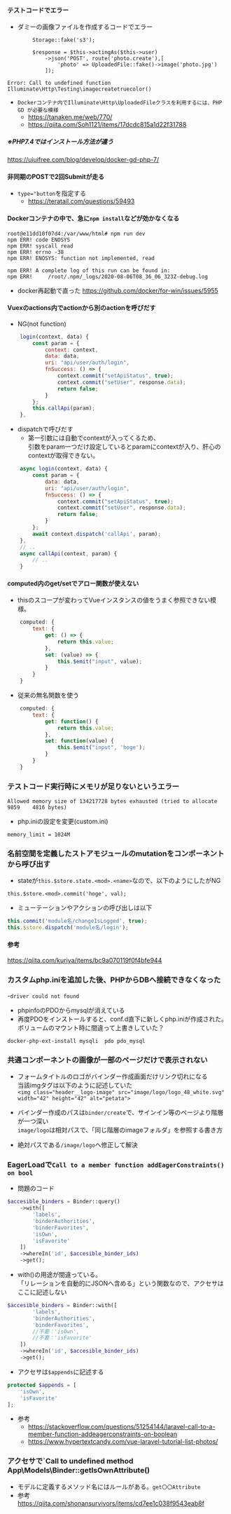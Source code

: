 #### テストコードでエラー
- ダミーの画像ファイルを作成するコードでエラー

```
        Storage::fake('s3');

        $response = $this->actingAs($this->user)
            ->json('POST', route('photo.create'),[
                'photo' => UploadedFile::fake()->image('photo.jpg')
            ]);
```

```
Error: Call to undefined function Illuminate\Http\Testing\imagecreatetruecolor()
```
- `Dockerコンテナ内でIlluminate\Http\UploadedFileクラスを利用するには、PHP GD が必要な模様`
    - https://tanaken.me/web/770/  
    - https://qiita.com/Soh1121/items/17dcdc815a1d22f31788  
##### ※PHP7.4ではインストール方法が違う
https://uiuifree.com/blog/develop/docker-gd-php-7/

#### 非同期のPOSTで2回Submitが走る
- `type="button`を指定する  
    - https://teratail.com/questions/59493

#### Dockerコンテナの中で、急に`npm install`などが効かなくなる

```
root@e11dd10f07d4:/var/www/html# npm run dev
npm ERR! code ENOSYS
npm ERR! syscall read
npm ERR! errno -38
npm ERR! ENOSYS: function not implemented, read

npm ERR! A complete log of this run can be found in:
npm ERR!     /root/.npm/_logs/2020-08-06T08_36_06_323Z-debug.log
```
- docker再起動で直った
https://github.com/docker/for-win/issues/5955

#### Vuexのactions内でactionから別のactionを呼びだす
- NG(not function)
```js
    login(context, data) {
        const param = {
            context: context,
            data: data,
            uri: "api/user/auth/login",
            fnSuccess: () => {
                context.commit("setApiStatus", true);
                context.commit("setUser", response.data);
                return false;
            }
        };
        this.callApi(param);
    },
```
- dispatchで呼びだす
  - 第一引数には自動でcontextが入ってくるため、  
  引数をparam一つだけ設定しているとparamにcontextが入り、肝心のcontextが取得できない。
```js
    async login(context, data) {
        const param = {
            data: data,
            uri: "api/user/auth/login",
            fnSuccess: () => {
                context.commit("setApiStatus", true);
                context.commit("setUser", response.data);
                return false;
            }
        };
        await context.dispatch('callApi', param);
    },
    // .. 
    async callApi(context, param) {
        // ..
    }
```

#### computed内のget/setでアロー関数が使えない
- thisのスコープが変わってVueインスタンスの値をうまく参照できない模様。  
```js
    computed: {
        text: {
            get: () => {
                return this.value;
            },
            set: (value) => {
                this.$emit("input", value);
            }
        }
    }
```
- 従来の無名関数を使う
```js
    computed: {
        text: {
            get: function() {
                return this.value;
            },
            set: function(value) {
                this.$emit("input", 'hoge');
            }
        }
    }
```

### テストコード実行時にメモリが足りないというエラー
`Allowed memory size of 134217728 bytes exhausted (tried to allocate 9859   
  4816 bytes)`  
- php.iniの設定を変更(custom.ini)
```
memory_limit = 1024M
```

### 名前空間を定義したストアモジュールのmutationをコンポーネントから呼び出す
- stateが`this.$store.state.<mod>.<name>`なので、以下のようにしたがNG  
```
this.$store.<mod>.commit('hoge', val);
```
- ミューテーションやアクションの呼び出しは以下
```js
this.commit('module名/changeIsLogged', true);
this.$store.dispatch('module名/login');
```
#### 参考
https://qiita.com/kuriya/items/bc9a070119f0f4bfe944

### カスタムphp.iniを追加した後、PHPからDBへ接続できなくなった
-`driver could not found`
  - phpinfoのPDOからmysqlが消えている
- 再度PDOをインストールすると、conf.d直下に新しくphp.iniが作成された。  
ボリュームのマウント時に間違って上書きしていた？
```
docker-php-ext-install mysqli  pdo pdo_mysql 
```

### 共通コンポーネントの画像が一部のページだけで表示されない
- フォームタイトルのロゴがバインダー作成画面だけリンク切れになる  
当該imgタグは以下のように記述していた  
`<img class="header__logo-image" src="image/logo/logo_48_white.svg" width="42" height="42" alt="petata">`

- バインダー作成のパスは`binder/create`で、サインイン等のページより階層が一つ深い  
`image/logo`は相対パスで、「同じ階層のimageフォルダ」を参照する書き方
- 絶対パスである`/image/logo`へ修正して解決

### EagerLoadで`Call to a member function addEagerConstraints() on bool`
- 問題のコード
```php
$accesible_binders = Binder::query()
    ->with([
        'labels',
        'binderAuthorities',
        'binderFavorites',
        'isOwn',
        'isFavorite'
    ])
    ->whereIn('id', $accesible_binder_ids)
    ->get();
```

- with()の用途が間違っている。  
「リレーションを自動的にJSONへ含める」という関数なので、アクセサはここに記述しない
```php
$accesible_binders = Binder::with([
        'labels',
        'binderAuthorities',
        'binderFavorites',
        //不要：'isOwn',
        //不要：'isFavorite'
    ])
    ->whereIn('id', $accesible_binder_ids)
    ->get();
```
- アクセサは`$appends`に記述する
```php
protected $appends = [
    'isOwn',
    'isFavorite'
];
```
- 参考  
  - https://stackoverflow.com/questions/51254144/laravel-call-to-a-member-function-addeagerconstraints-on-boolean  
  - https://www.hypertextcandy.com/vue-laravel-tutorial-list-photos/

### アクセサで`Call to undefined method App\Models\Binder::getIsOwnAttribute()
- モデルに定義するメソッド名にはルールがある。`get〇〇Attribute`
- 参考  
https://qiita.com/shonansurvivors/items/cd7ee1c038f9543eab8f

